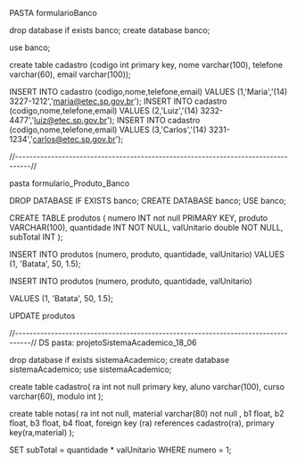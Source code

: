 
PASTA formularioBanco

drop database if exists banco;
create database banco;

use banco;

create table cadastro (codigo int primary key, nome varchar(100), telefone varchar(60), email varchar(100)); 

INSERT INTO cadastro (codigo,nome,telefone,email) VALUES (1,'Maria','(14) 3227-1212','maria@etec.sp.gov.br');
INSERT INTO cadastro (codigo,nome,telefone,email) VALUES (2,'Luiz','(14) 3232-4477','luiz@etec.sp.gov.br');
INSERT INTO cadastro (codigo,nome,telefone,email) VALUES (3,'Carlos','(14) 3231-1234','carlos@etec.sp.gov.br');


//----------------------------------------------------------------------------------//

pasta formulario_Produto_Banco

DROP DATABASE IF EXISTS banco;
CREATE DATABASE banco;
USE banco;

CREATE TABLE produtos (
    numero INT not null PRIMARY KEY, 
    produto VARCHAR(100), 
    quantidade INT NOT NULL, 
    valUnitario double NOT NULL,
    subTotal INT
);


INSERT INTO produtos (numero, produto, quantidade, valUnitario) 
VALUES (1, 'Batata', 50, 1.5);

INSERT INTO produtos (numero, produto, quantidade, valUnitario) 


VALUES (1, 'Batata', 50, 1.5);

UPDATE produtos 


//----------------------------------------------------------------------------------//
DS
pasta:  projetoSistemaAcademico_18_06


drop database if exists sistemaAcademico;
create database sistemaAcademico;
use sistemaAcademico;

create table cadastro(
	ra int not null primary key,
    aluno varchar(100),
    curso varchar(60),
    modulo int
);

create table notas(
	ra int not null,
    material varchar(80) not null ,
    b1 float,
    b2 float,
    b3 float,
    b4 float,
    foreign key (ra) references cadastro(ra),
    primary key(ra,material)
);


SET subTotal = quantidade * valUnitario 
WHERE numero = 1; 

